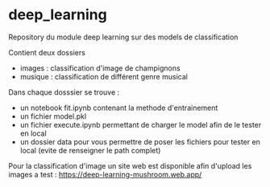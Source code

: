 # deep_learning
Repository du module deep learning sur des models de classification

Contient deux dossiers
  - images : classification d'image de champignons
  - musique : classification de différent genre musical
  
Dans chaque dosssier se trouve :
  - un notebook fit.ipynb contenant la methode d'entrainement 
  - un fichier model.pkl 
  - un fichier execute.ipynb permettant de charger le model afin de le tester en local
  - un dossier data pour vous permettre de poser les fichiers pour tester en local (evite de renseigner le path complet)
  
Pour la classification d'image un site web est disponible afin d'upload les images a test : https://deep-learning-mushroom.web.app/
 
 
